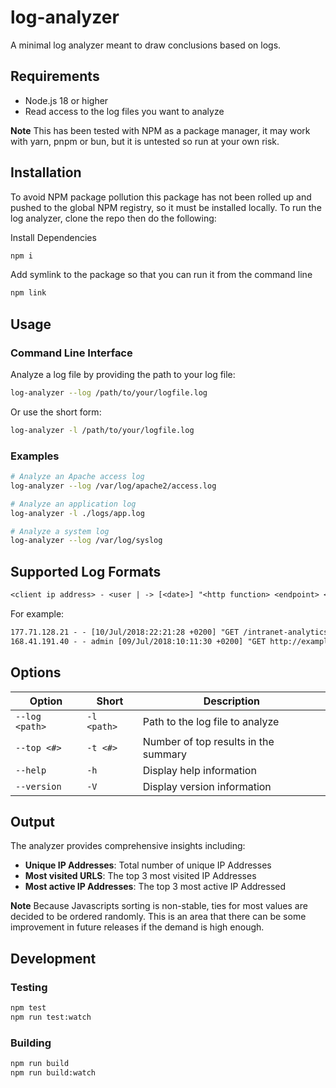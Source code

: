 # log-analyzer

A minimal log analyzer meant to draw conclusions based on logs.

## Requirements

- Node.js 18 or higher
- Read access to the log files you want to analyze

**Note** This has been tested with NPM as a package manager, it may work with yarn, pnpm or bun, but it is untested so run at your own risk.

## Installation

To avoid NPM package pollution this package has not been rolled up and pushed to the global NPM registry, so it must be installed locally. To run the log analyzer, clone the repo then do the following:

Install Dependencies

```bash
npm i
```

Add symlink to the package so that you can run it from the command line

```bash
npm link
```

## Usage

### Command Line Interface

Analyze a log file by providing the path to your log file:

```bash
log-analyzer --log /path/to/your/logfile.log
```

Or use the short form:

```bash
log-analyzer -l /path/to/your/logfile.log
```

### Examples

```bash
# Analyze an Apache access log
log-analyzer --log /var/log/apache2/access.log

# Analyze an application log
log-analyzer -l ./logs/app.log

# Analyze a system log
log-analyzer --log /var/log/syslog
```

## Supported Log Formats

```txt
<client ip address> - <user | -> [<date>] "<http function> <endpoint> <protocol>" <response code> <port> "-" "<user-agent>" <extra data>
```

For example:

```txt
177.71.128.21 - - [10/Jul/2018:22:21:28 +0200] "GET /intranet-analytics/ HTTP/1.1" 200 3574 "-" "Mozilla/5.0 (X11; U; Linux x86_64; fr-FR) AppleWebKit/534.7 (KHTML, like Gecko) Epiphany/2.30.6 Safari/534.7"
168.41.191.40 - - admin [09/Jul/2018:10:11:30 +0200] "GET http://example.net/faq/ HTTP/1.1" 200 3574 "-" "Mozilla/5.0 (Linux; U; Android 2.3.5; en-us; HTC Vision Build/GRI40) AppleWebKit/533.1 (KHTML, like Gecko) Version/4.0 Mobile Safari/533.1"
```

## Options

| Option         | Short       | Description                          |
| -------------- | ----------- | ------------------------------------ |
| `--log <path>` | `-l <path>` | Path to the log file to analyze      |
| `--top <#>`    | `-t <#>`    | Number of top results in the summary |
| `--help`       | `-h`        | Display help information             |
| `--version`    | `-V`        | Display version information          |

## Output

The analyzer provides comprehensive insights including:

- **Unique IP Addresses**: Total number of unique IP Addresses
- **Most visited URLS**: The top 3 most visited IP Addresses
- **Most active IP Addresses**: The top 3 most active IP Addressed

**Note** Because Javascripts sorting is non-stable, ties for most values are decided to be ordered randomly. This is an area that there can be some improvement in future releases if the demand is high enough.

## Development

### Testing

```bash
npm test
npm run test:watch
```

### Building

```bash
npm run build
npm run build:watch
```
